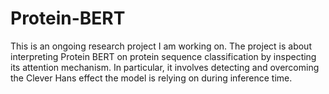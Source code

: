 # Protein-BERT

This is an ongoing research project I am working on. The project is about interpreting Protein BERT on protein sequence classification by inspecting its attention mechanism. In particular, it involves detecting and overcoming the Clever Hans effect the model is relying on during inference time.
